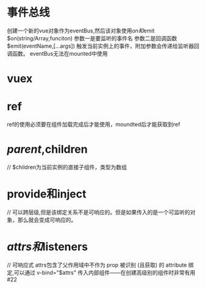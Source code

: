 # 事件总线
创建一个新的vue对象作为eventBus,然后该对象使用$on和$emit
$on(string/Array,funciton)
参数一是要监听的事件名
参数二是回调函数
$emit(eventName,[...args])
触发当前实例上的事件，附加参数会传递给监听器回调函数。
eventBus无法在mounted中使用
# vuex
# ref
ref的使用必须要在组件加载完成后才能使用，moundted后才能获取到ref
# $parent,$children
// $children为当前实例的直接子组件，类型为数组
# provide和inject
// 可以跨层级,但是该绑定关系不是可响应的。但是如果传入的是一个可监听的对象，那么就会变成可响应的。
# $attrs和$listeners
// 可响应式
attrs包含了父作用域中不作为 prop 被识别 (且获取) 的 attribute 绑定,可以通过 v-bind="$attrs" 传入内部组件——在创建高级别的组件时非常有用
#22